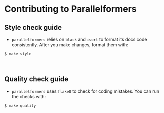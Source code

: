 
Contributing to Parallelformers
=====================================================

## Style check guide

- `parallelformers` relies on `black` and `isort` to format its docs code consistently. After you make changes, format them with:

```bash
$ make style
```

<br>

## Quality check guide

- `parallelformers` uses `flake8` to check for coding mistakes. You can run the checks with:

```bash
$ make quality
```